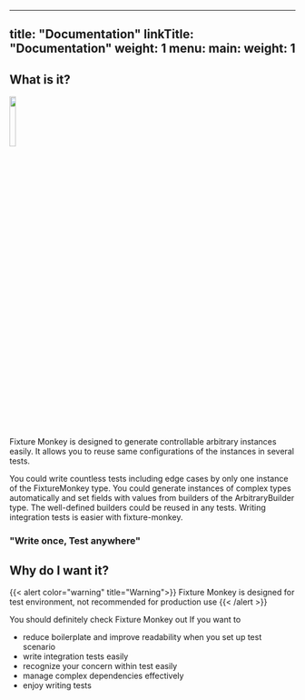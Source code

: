 
---
title: "Documentation"
linkTitle: "Documentation"
weight: 1
menu:
  main:
    weight: 1
---
## What is it?

<img src="../images/fixture-monkey.png" width="15%"/>

Fixture Monkey is designed to generate controllable arbitrary instances easily. It allows you to reuse same configurations of the instances in several tests.

You could write countless tests including edge cases by only one instance of the FixtureMonkey type. You could generate instances of complex types automatically and set fields with values from builders of the ArbitraryBuilder type. The well-defined builders could be reused in any tests. Writing integration tests is easier with fixture-monkey.

### "Write once, Test anywhere"

## Why do I want it?
{{< alert color="warning" title="Warning">}}
Fixture Monkey is designed for test environment, not recommended for production use
{{< /alert >}}

You should definitely check Fixture Monkey out If you want to
* reduce boilerplate and improve readability when you set up test scenario
* write integration tests easily
* recognize your concern within test easily
* manage complex dependencies effectively
* enjoy writing tests

